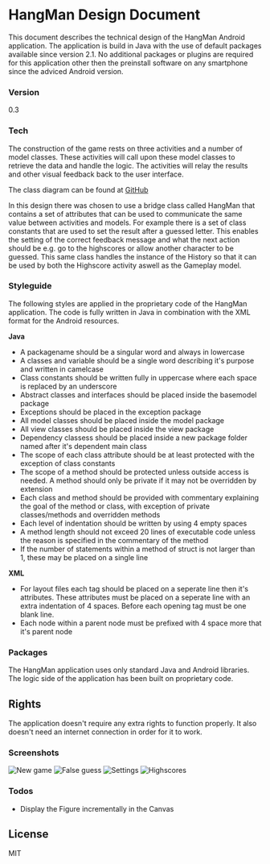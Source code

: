 # HangMan Design Document
This document describes the technical design of the HangMan Android application. The application is build in Java with the use of default packages available since version 2.1. No additional packages or plugins are required for this application other then the preinstall software on any smartphone since the adviced Android version.

### Version
0.3

### Tech
The construction of the game rests on three activities and a number of model classes. These activities will
call upon these model classes to retrieve the data and handle the logic. The activities will relay
the results and other visual feedback back to the user interface.

The class diagram can be found at [GitHub](https://raw.githubusercontent.com/ruben-kruiver/Native-App-Studio/master/HangMan%20Documentation/Classdiagram.pdf)

In this design there was chosen to use a bridge class called HangMan that contains a set of attributes that can be used to communicate the same value between activities and models. For example there is a set of class constants that are used to set the result after a guessed letter. This enables the setting of the correct feedback message and what the next action should be e.g. go to the highscores or allow another character to be guessed. This same class handles the instance of the History so that it can be used by both the Highscore activity aswell as the Gameplay model.

### Styleguide
The following styles are applied in the proprietary code of the HangMan application. The code is fully written in Java in combination with the XML format for the Android resources.

**Java**
- A packagename should be a singular word and always in lowercase
- A classes and variable should be a single word describing it's purpose and written in camelcase
- Class constants should be written fully in uppercase where each space is replaced by an underscore
- Abstract classes and interfaces should be placed inside the basemodel package
- Exceptions should be placed in the exception package
- All model classes should be placed inside the model package
- All view classes should be placed inside the view package
- Dependency classess should be placed inside a new package folder named after it's dependent main class
- The scope of each class attribute should be at least protected with the exception of class constants
- The scope of a method should be protected unless outside access is needed. A method should only be private if it may not be overridden by extension
- Each class and method should be provided with commentary explaining the goal of the method or class, with exception of private classes/methods and overridden methods
- Each level of indentation should be written by using 4 empty spaces
- A method length should not exceed 20 lines of executable code unless the reason is specified in the commentary of the method
- If the number of statements within a method of struct is not larger than 1, these may be placed on a single line

**XML**
- For layout files each tag should be placed on a seperate line then it's attributes. These attributes must be placed on a seperate line with an extra indentation of 4 spaces. Before each opening tag must be one blank line.
- Each node within a parent node must be prefixed with 4 space more that it's parent node

### Packages
The HangMan application uses only standard Java and Android libraries. The logic side of the application has been built on proprietary code.

## Rights
The application doesn't require any extra rights to function properly. It also doesn't need an internet connection in order for it to work.

### Screenshots
![New game](https://raw.githubusercontent.com/ruben-kruiver/Native-App-Studio/master/HangMan_Documentation/images/NewGame.png "New Game screen")
![False guess](https://raw.githubusercontent.com/ruben-kruiver/Native-App-Studio/master/HangMan_Documentation/images/FalseGuess.png "False guess message")
![Settings](https://raw.githubusercontent.com/ruben-kruiver/Native-App-Studio/master/HangMan_Documentation/images/Settings.png "Settings screen")
![Highscores](https://raw.githubusercontent.com/ruben-kruiver/Native-App-Studio/master/HangMan_Documentation/images/Highscore.png "Highscore screen")

### Todos
 - Display the Figure incrementally in the Canvas

License
----

MIT